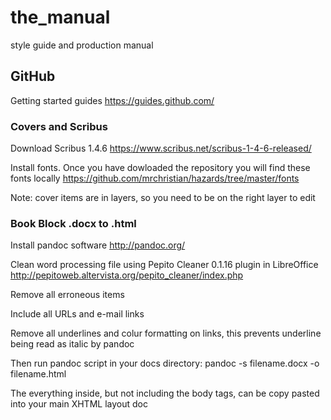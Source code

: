 # the_manual
style guide and production manual

## GitHub

Getting started guides https://guides.github.com/

### Covers and Scribus

Download Scribus 1.4.6 https://www.scribus.net/scribus-1-4-6-released/

Install fonts. Once you have dowloaded the repository you will find these fonts locally  https://github.com/mrchristian/hazards/tree/master/fonts

Note: cover items are in layers, so you need to be on the right layer to edit

### Book Block .docx to .html

Install pandoc software http://pandoc.org/

Clean word processing file using Pepito Cleaner 0.1.16 plugin in LibreOffice http://pepitoweb.altervista.org/pepito_cleaner/index.php

Remove all erroneous items

Include all URLs and e-mail links

Remove all underlines and colur formatting on links, this prevents underline being read as italic by pandoc

Then run pandoc script in your docs directory: pandoc -s filename.docx -o filename.html

The everything inside, but not including the body tags, can be copy pasted into your main XHTML layout doc



